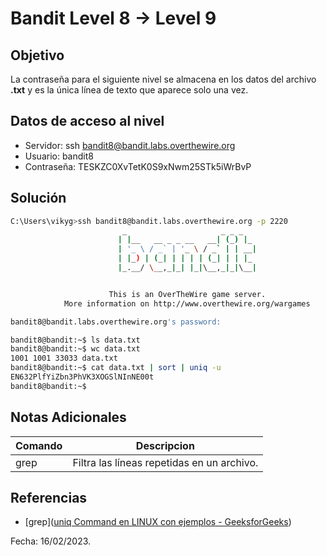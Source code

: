 # Bandit Level 8 → Level 9

## Objetivo
La contraseña para el siguiente nivel se almacena en los datos del archivo **.txt** y es la única línea de texto que aparece solo una vez.

## Datos de acceso al nivel
* Servidor: ssh bandit8@bandit.labs.overthewire.org
* Usuario: bandit8
* Contraseña: TESKZC0XvTetK0S9xNwm25STk5iWrBvP

## Solución
``` bash 
C:\Users\vikyg>ssh bandit8@bandit.labs.overthewire.org -p 2220
                         _                     _ _ _
                        | |__   __ _ _ __   __| (_) |_
                        | '_ \ / _` | '_ \ / _` | | __|
                        | |_) | (_| | | | | (_| | | |_
                        |_.__/ \__,_|_| |_|\__,_|_|\__|


                      This is an OverTheWire game server.
            More information on http://www.overthewire.org/wargames

bandit8@bandit.labs.overthewire.org's password:
```
``` bash
bandit8@bandit:~$ ls data.txt 
bandit8@bandit:~$ wc data.txt 
1001 1001 33033 data.txt 
bandit8@bandit:~$ cat data.txt | sort | uniq -u 
EN632PlfYiZbn3PhVK3XOGSlNInNE00t 
bandit8@bandit:~$
```

## Notas Adicionales
|Comando | Descripcion |
|-----|-------|
| grep | Filtra las líneas repetidas en un archivo.

## Referencias
* [grep]([uniq Command en LINUX con ejemplos - GeeksforGeeks](https://www.geeksforgeeks.org/uniq-command-in-linux-with-examples/))

Fecha: 16/02/2023.